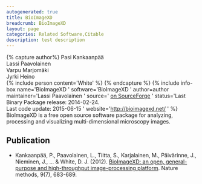 ```yaml
---
autogenerated: true
title: BioImageXD
breadcrumb: BioImageXD
layout: page
categories: Related Software,Citable
description: test description
---
```



{% capture author%}
Pasi Kankaanpää  
Lassi Paavolainen  
Varpu Marjomäki  
Jyrki Heino  
{% include person content='White' %}
{% endcapture %}
{% include info-box name='BioImageXD ' software='BioImageXD ' author=author maintainer='Lassi Paavolainen ' source=' [on SourceForge](http://svn.code.sf.net/p/bioimagexd/code/bioimagexd/) ' status='Last Binary Package release: 2014-02-24.  
Last code update: 2015-06-15 ' website='http://bioimagexd.net/ ' %} BioImageXD is a free open source software package for analyzing, processing and visualizing multi-dimensional microscopy images.

Publication
-----------

-   Kankaanpää, P., Paavolainen, L., Tiitta, S., Karjalainen, M., Päivärinne, J., Nieminen, J., ... & White, D. J. (2012). [BioImageXD: an open, general-purpose and high-throughput image-processing platform](http://www.nature.com/nmeth/journal/v9/n7/full/nmeth.2047.html%3FWT.ec_id%3DNMETH-201207). Nature methods, 9(7), 683-689.

 
